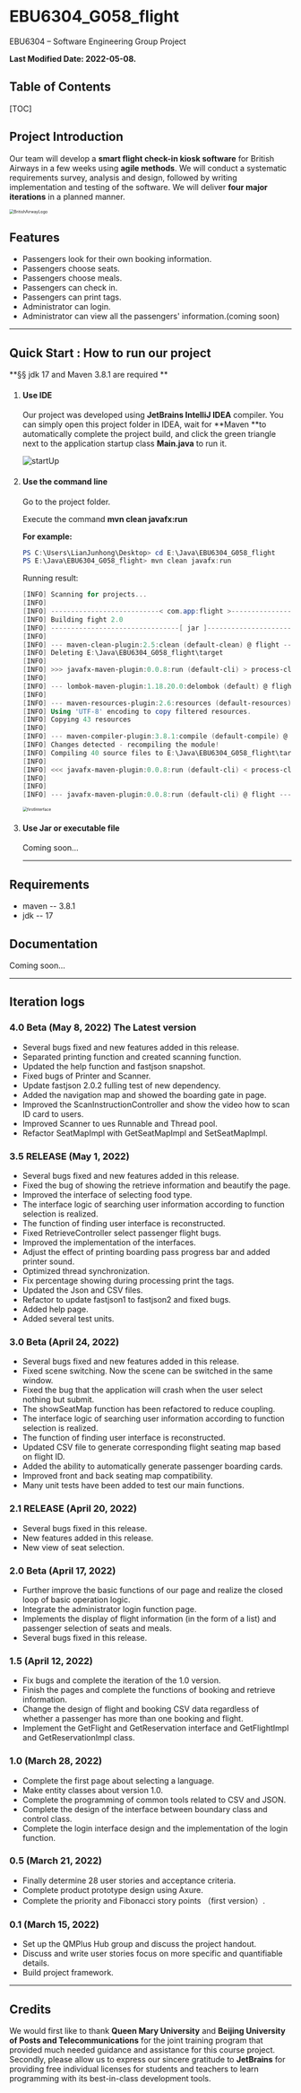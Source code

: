 # EBU6304_G058_flight


EBU6304 – Software Engineering Group Project

**Last Modified Date: 2022-05-08.**

## Table of Contents

[TOC]

## Project Introduction

Our team will develop a **smart flight check-in kiosk software** for British Airways in a few weeks using **agile methods**. We will conduct a systematic requirements survey, analysis and design, followed by writing implementation and testing of the software. We will deliver **four major iterations** in a planned manner.

<img src="src/main/resources/com/app/flight/ico/BritishAirwayLogo.png" alt="BritishAirwayLogo"  style="zoom:50%;" />



## Features

- Passengers look for their own booking information.
- Passengers choose seats.
- Passengers choose meals.
- Passengers can check in.
- Passengers can print tags.
- Administrator can login.
- Administrator can view all the passengers' information.(coming soon)



------



## Quick Start : How to run our project

**§§	jdk 17 and Maven 3.8.1 are required	**

1. #### **Use IDE**

   

   Our project was developed using **JetBrains IntelliJ IDEA** compiler. You can simply open this project folder in IDEA, wait for **Maven **to automatically complete the project build, and click the green triangle next to the application startup class **Main.java** to run it.

   <img src="src/main/resources/com/app/flight/image/startUp.png" alt="startUp" style="zoom:100%;" />

   

2. #### **Use the command line**

   

   Go to the project folder.

   Execute the command 	**mvn clean javafx:run**

   **For example:**

   ```powershell
   PS C:\Users\LianJunhong\Desktop> cd E:\Java\EBU6304_G058_flight
   PS E:\Java\EBU6304_G058_flight> mvn clean javafx:run
   ```

   Running result:

   ```powershell
   [INFO] Scanning for projects...
   [INFO]
   [INFO] ---------------------------< com.app:flight >---------------------------
   [INFO] Building fight 2.0
   [INFO] --------------------------------[ jar ]---------------------------------
   [INFO]
   [INFO] --- maven-clean-plugin:2.5:clean (default-clean) @ flight ---
   [INFO] Deleting E:\Java\EBU6304_G058_flight\target
   [INFO]
   [INFO] >>> javafx-maven-plugin:0.0.8:run (default-cli) > process-classes @ flight >>>
   [INFO]
   [INFO] --- lombok-maven-plugin:1.18.20.0:delombok (default) @ flight ---
   [INFO]
   [INFO] --- maven-resources-plugin:2.6:resources (default-resources) @ flight ---
   [INFO] Using 'UTF-8' encoding to copy filtered resources.
   [INFO] Copying 43 resources
   [INFO]
   [INFO] --- maven-compiler-plugin:3.8.1:compile (default-compile) @ flight ---
   [INFO] Changes detected - recompiling the module!
   [INFO] Compiling 40 source files to E:\Java\EBU6304_G058_flight\target\classes
   [INFO]
   [INFO] <<< javafx-maven-plugin:0.0.8:run (default-cli) < process-classes @ flight <<<
   [INFO]
   [INFO]
   [INFO] --- javafx-maven-plugin:0.0.8:run (default-cli) @ flight ---
   ```

   <img src="src/main/resources/com/app/flight/image/firstInterface.png" alt="firstInterface" style="zoom:50%;" />

   

3. #### **Use Jar or executable file**

   Coming soon…

   

   ------

   
## Requirements

- maven -- 3.8.1 
- jdk -- 17





## Documentation

Coming soon…




------

## Iteration logs

### 4.0 Beta (May 8, 2022) The Latest version

- Several bugs fixed and new features added in this release.
- Separated printing function and created scanning function.
- Updated the help function and fastjson snapshot.
- Fixed bugs of Printer and Scanner.
- Update fastjson 2.0.2 fulling test of new dependency.
- Added the navigation map and showed the boarding gate in page.
- Improved the ScanInstructionController and show the video how to scan ID card to users.
- Improved Scanner to ues Runnable and Thread pool.
- Refactor SeatMapImpl with GetSeatMapImpl and SetSeatMapImpl.

### 3.5 RELEASE (May 1, 2022)

- Several bugs fixed and new features added in this release.
- Fixed the bug of showing the retrieve information and beautify the page.
- Improved the interface of selecting food type.
- The interface logic of searching user information according to function selection is realized.
- The function of finding user interface is reconstructed.
- Fixed RetrieveController select passenger flight bugs.
- Improved the implementation of the interfaces.
- Adjust the effect of printing boarding pass progress bar and added printer sound.
- Optimized thread synchronization.
- Fix percentage showing during processing print the tags.
- Updated the Json and CSV files.
- Refactor to update fastjson1 to fastjson2 and fixed bugs.
- Added help page.
- Added several test units.

### 3.0 Beta (April 24, 2022)

- Several bugs fixed and new features added in this release.
- Fixed scene switching. Now the scene can be switched in the same window.
- Fixed the bug that the application will crash when the user select nothing but submit.
- The showSeatMap function has been refactored to reduce coupling.
- The interface logic of searching user information according to function selection is realized.
- The function of finding user interface is reconstructed.
- Updated CSV file to generate corresponding flight seating map based on flight ID.
- Added the ability to automatically generate passenger boarding cards.
- Improved front and back seating map compatibility.
- Many unit tests have been added to test our main functions.

### 2.1 RELEASE (April 20, 2022)

- Several bugs fixed in this release.
- New features added in this release.
- New view of seat selection.

### 2.0 Beta (April 17, 2022)

- Further improve the basic functions of our page and realize the closed loop of basic operation logic.
- Integrate the administrator login function page.
- Implements the display of flight information (in the form of a list) and passenger selection of seats and meals.
- Several bugs fixed in this release.

### 1.5 (April 12, 2022)

- Fix bugs and complete the iteration of the 1.0 version.
- Finish the pages and complete the functions of booking and retrieve information.
- Change the design of flight and booking CSV data regardless of whether a passenger has more than one booking and flight.
- Implement the GetFlight and GetReservation interface and GetFlightImpl and GetReservationImpl class.

### 1.0 (March 28, 2022)

- Complete the first page about selecting a language.
- Make entity classes about version 1.0.
- Complete the programming of common tools related to CSV and JSON.
- Complete the design of the interface between boundary class and control class.
- Complete the login interface design and the implementation of the login function.

 ### 0.5 (March 21, 2022)

- Finally determine 28 user stories and acceptance criteria.
- Complete product prototype design using Axure.
- Complete the priority and  Fibonacci story points （first version）.

 ### 0.1 (March 15, 2022)

- Set up the QMPlus Hub group and discuss the project handout.
- Discuss and write user stories focus on more specific and quantifiable details.
- Build project framework.

   

   

------



## Credits

   We would first like to thank **Queen Mary University** and **Beijing University of Posts and Telecommunications** for the joint training program that provided much needed guidance and assistance for this course project.
   Secondly, please allow us to express our sincere gratitude to **JetBrains** for providing free individual licenses for students and teachers to learn programming with its best-in-class development tools.
